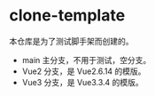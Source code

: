 # clone-template

本仓库是为了测试脚手架而创建的。

- main 主分支，不用于测试，空分支。
- Vue2 分支，是 Vue2.6.14 的模版。
- Vue3 分支，是 Vue3.3.4 的模版。
